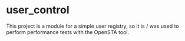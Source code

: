 # user_control
This project is a module for a simple user registry, so it is / was used to perform performance tests with the OpenSTA tool.
